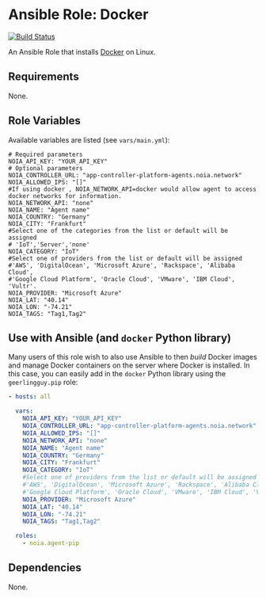 # Ansible Role: Docker

[![Build Status](https://travis-ci.org/geerlingguy/ansible-role-docker.svg?branch=master)](https://travis-ci.org/geerlingguy/ansible-role-docker)

An Ansible Role that installs [Docker](https://www.docker.com) on Linux.

## Requirements

None.

## Role Variables

Available variables are listed (see `vars/main.yml`):

    # Required parameters
    NOIA_API_KEY: "YOUR_API_KEY"
    # Optional parameters
    NOIA_CONTROLLER_URL: "app-controller-platform-agents.noia.network"
    NOIA_ALLOWED_IPS: "[]"
    #If using docker , NOIA_NETWORK_API=docker would allow agent to access docker networks for information.
    NOIA_NETWORK_API: "none"
    NOIA_NAME: "Agent name"
    NOIA_COUNTRY: "Germany"
    NOIA_CITY: "Frankfurt"
    #Select one of the categories from the list or default will be assigned
    # 'IoT','Server','none'
    NOIA_CATEGORY: "IoT"
    #Select one of providers from the list or default will be assigned
    #'AWS', 'DigitalOcean', 'Microsoft Azure', 'Rackspace', 'Alibaba Cloud',
    #'Google Cloud Platform', 'Oracle Cloud', 'VMware', 'IBM Cloud', 'Vultr'.
    NOIA_PROVIDER: "Microsoft Azure"
    NOIA_LAT: "40.14"
    NOIA_LON: "-74.21"
    NOIA_TAGS: "Tag1,Tag2"


## Use with Ansible (and `docker` Python library)

Many users of this role wish to also use Ansible to then _build_ Docker images and manage Docker containers on the server where Docker is installed. In this case, you can easily add in the `docker` Python library using the `geerlingguy.pip` role:

```yaml
- hosts: all

  vars:
    NOIA_API_KEY: "YOUR_API_KEY"
    NOIA_CONTROLLER_URL: "app-controller-platform-agents.noia.network"
    NOIA_ALLOWED_IPS: "[]"
    NOIA_NETWORK_API: "none"
    NOIA_NAME: "Agent name"
    NOIA_COUNTRY: "Germany"
    NOIA_CITY: "Frankfurt"
    NOIA_CATEGORY: "IoT"
    #Select one of providers from the list or default will be assigned
    #'AWS', 'DigitalOcean', 'Microsoft Azure', 'Rackspace', 'Alibaba Cloud',
    #'Google Cloud Platform', 'Oracle Cloud', 'VMware', 'IBM Cloud', 'Vultr'.
    NOIA_PROVIDER: "Microsoft Azure"
    NOIA_LAT: "40.14"
    NOIA_LON: "-74.21"
    NOIA_TAGS: "Tag1,Tag2"

  roles:
    - noia.agent-pip
```

## Dependencies

None.
